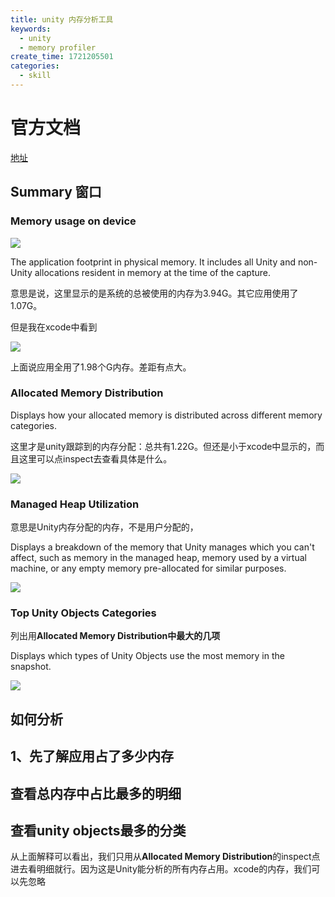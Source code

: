 ```yaml
---
title: unity 内存分析工具
keywords:
  - unity
  - memory profiler
create_time: 1721205501
categories:
  - skill
---
```



# 官方文档

[地址](https://docs.unity3d.com/Packages/com.unity.memoryprofiler@1.0/manual/memory-profiler-window-reference.html)

## Summary 窗口

### Memory usage on device

<img src="/assets/CIKrbK940oDu0pxh3Kfca5kDn6d.png" src-width="1093" class="markdown-img m-auto" src-height="162" align="center"/>

The application footprint in physical memory. It includes all Unity and non-Unity allocations resident in memory at the time of the capture.

意思是说，这里显示的是系统的总被使用的内存为3.94G。其它应用使用了1.07G。

但是我在xcode中看到

<img src="/assets/NIJzb0dNHoUjPhxYwtfcfaZuncb.png" src-width="792" class="markdown-img m-auto" src-height="221" align="center"/>

上面说应用全用了1.98个G内存。差距有点大。

### **Allocated Memory Distribution**

Displays how your allocated memory is distributed across different memory categories.

这里才是unity跟踪到的内存分配：总共有1.22G。但还是小于xcode中显示的，而且这里可以点inspect去查看具体是什么。

<img src="/assets/PuPRbYzS0oZfrIxPgencDmPrnld.png" src-width="1081" class="markdown-img m-auto" src-height="210" align="center"/>

### **Managed Heap Utilization**

意思是Unity内存分配的内存，不是用户分配的，

Displays a breakdown of the memory that Unity manages which you can't affect, such as memory in the managed heap, memory used by a virtual machine, or any empty memory pre-allocated for similar purposes.

<img src="/assets/L3hkbWD6ToiEBgx2r1dc2mPbnyh.png" src-width="1098" class="markdown-img m-auto" src-height="196" align="center"/>

### **Top Unity Objects Categories**

列出用**Allocated Memory Distribution中最大的几项**

Displays which types of Unity Objects use the most memory in the snapshot.

<img src="/assets/SLqQbDn6SogRrtxdie8cWMxznkg.png" src-width="1080" class="markdown-img m-auto" src-height="209" align="center"/>

## 如何分析

## 1、先了解应用占了多少内存

## 查看总内存中占比最多的明细

## 查看unity objects最多的分类

从上面解释可以看出，我们只用从**Allocated Memory Distribution**的inspect点进去看明细就行。因为这是Unity能分析的所有内存占用。xcode的内存，我们可以先忽略

# 
